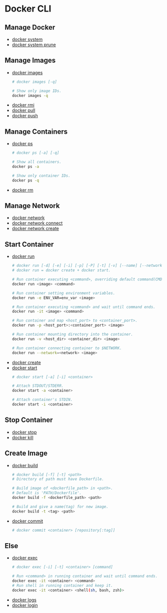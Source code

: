 Docker CLI
==========

Manage Docker
-------------
- [docker system](https://docs.docker.com/engine/reference/commandline/system/)
- [docker system prune](https://docs.docker.com/engine/reference/commandline/system_prune/)

Manage Images
-------------
- [docker images](https://docs.docker.com/engine/reference/commandline/images/)
    ```sh
    # docker images [-q]

    # Show only image IDs.
    docker images -q
    ```
- [docker rmi](https://docs.docker.com/engine/reference/commandline/rmi/)
- [docker pull](https://docs.docker.com/engine/reference/commandline/pull/)
- [docker push](https://docs.docker.com/engine/reference/commandline/push/)

Manage Containers
-----------------
- [docker ps](https://docs.docker.com/engine/reference/commandline/ps/)
    ```sh
    # docker ps [-a] [-q]

    # Show all containers.
    docker ps -a

    # Show only container IDs.
    docker ps -q
    ```
- [docker rm](https://docs.docker.com/engine/reference/commandline/rm/)

Manage Network
--------------
- [docker network](https://docs.docker.com/engine/reference/commandline/network/)
- [docker network connect](https://docs.docker.com/engine/reference/commandline/network_connect/)
- [docker network create](https://docs.docker.com/engine/reference/commandline/network_create/)

Start Container
---------------
- [docker run](https://docs.docker.com/engine/reference/commandline/run/)
    ```sh
    # docker run [-d] [-e] [-i] [-p] [-P] [-t] [-v] [--name] [--network] [--rm] <image> [command]
    # docker run = docker create + docker start.

    # Run container executing <command>, overriding default command(CMD in Dockerfile).
    docker run <image> <command>

    # Run container setting environment variables.
    docker run -e ENV_VAR=env_var <image>

    # Run container executing <command> and wait until command ends.
    docker run -it <image> <command>

    # Run container and map <host_port> to <container_port>.
    docker run -p <host_port>:<container_port> <image>

    # Run container mounting directory into the container.
    docker run -v <host_dir> <container_dir> <image>

    # Run container connecting container to $NETWORK.
    docker run --network=<network> <image>
    ```
- [docker create](https://docs.docker.com/engine/reference/commandline/create/)
- [docker start](https://docs.docker.com/engine/reference/commandline/start/)
    ```sh
    # docker start [-a] [-i] <container>

    # Attach STDOUT/STDERR.
    docker start -a <container>

    # Attach container's STDIN.
    docker start -i <container>
    ```

Stop Container
--------------
- [docker stop](https://docs.docker.com/engine/reference/commandline/stop/)
- [docker kill](https://docs.docker.com/engine/reference/commandline/kill/)

Create Image
------------
- [docker build](https://docs.docker.com/engine/reference/commandline/build/)
    ```sh
    # docker build [-f] [-t] <path>
    # Directory of path must have Dockerfile.

    # Build image of <dockerfile_path> in <path>.
    # Default is 'PATH/Dockerfile'.
    docker build -f <dockerfile_path> <path>

    # Build and give a name(tag) for new image.
    docker build -t <tag> <path>
    ```
- [docker commit](https://docs.docker.com/engine/reference/commandline/commit/)
    ```sh
    # docker commit <container> [repository[:tag]]
    ```

Else
----
- [docker exec](https://docs.docker.com/engine/reference/commandline/exec/)
    ```sh
    # docker exec [-i] [-t] <container> [command]

    # Run <command> in running container and wait until command ends.
    docker exec -it <container> <command>
    # Run shell in running container and keep it.
    docker exec -it <container> <shell(sh, bash, zsh)>
    ```
- [docker logs](https://docs.docker.com/engine/reference/commandline/logs/)
- [docker login](https://docs.docker.com/engine/reference/commandline/login/)
